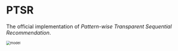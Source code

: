 # PTSR

The official implementation of _Pattern-wise Transparent Sequential Recommendation_.

<img src="https://github.com/mking2023/PTSR_public/tree/master/fig/model.png" alt="model" style="zoom: 67%;" />